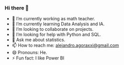 ### Hi there 👋

- 🔭 I’m currently working as math teacher.
- 🌱 I’m currently learning Data Analysis and IA.
- 👯 I’m looking to collaborate on projects.
- 🤔 I’m looking for help with Python and SQL.
- 💬 Ask me about statistics.
- 📫 How to reach me: alejandro.agoraxxi@gmail.com
- 😄 Pronouns: He.
- ⚡ Fun fact: I like Power BI

